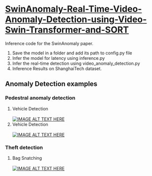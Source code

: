 # [SwinAnomaly-Real-Time-Video-Anomaly-Detection-using-Video-Swin-Transformer-and-SORT](https://ieeexplore.ieee.org/document/10271299)
Inference code for the SwinAnomaly paper.


1. Save the model in a folder and add its path to config.py file
2. Infer the model for latency using inference.py
3. Infer the real-time detection using video_anomaly_detection.py
4. Inference Results on ShanghaiTech dataset.

## Anomaly Detection examples
### Pedestral anomaly detection
1. Vehicle Detection<br><br>
[![IMAGE ALT TEXT HERE](https://img.youtube.com/vi/wKxRfCLiYwg/0.jpg)](https://www.youtube.com/watch?v=wKxRfCLiYwg)
2. Vehicle Detection<br><br>
[![IMAGE ALT TEXT HERE](https://img.youtube.com/vi/SARUciXYA88/0.jpg)](https://www.youtube.com/watch?v=SARUciXYA88)

### Theft detection
1. Bag Snatching<br><br>
[![IMAGE ALT TEXT HERE](https://img.youtube.com/vi/XgmU8atDPJ4/0.jpg)](https://www.youtube.com/watch?v=XgmU8atDPJ4)

